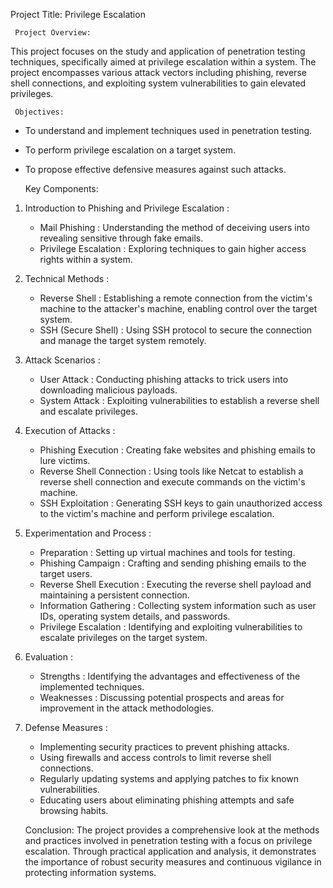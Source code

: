    Project Title: Privilege Escalation

     Project Overview:
This project focuses on the study and application of penetration testing techniques, specifically aimed at privilege escalation within a system. The project encompasses various attack vectors including phishing, reverse shell connections, and exploiting system vulnerabilities to gain elevated privileges.

     Objectives:
- To understand and implement techniques used in penetration testing.
- To perform privilege escalation on a target system.
- To propose effective defensive measures against such attacks.

     Key Components:

1.  Introduction to Phishing and Privilege Escalation :
     -  Mail Phishing : Understanding the method of deceiving users into revealing sensitive through fake emails.
     -  Privilege Escalation : Exploring techniques to gain higher access rights within a system.

2.  Technical Methods :
     -  Reverse Shell : Establishing a remote connection from the victim's machine to the attacker's machine, enabling control over the target system.
     -  SSH (Secure Shell) : Using SSH protocol to secure the connection and manage the target system remotely.

3.  Attack Scenarios :
     -  User Attack : Conducting phishing attacks to trick users into downloading malicious payloads.
     -  System Attack : Exploiting vulnerabilities to establish a reverse shell and escalate privileges.

4.  Execution of Attacks :
     -  Phishing Execution : Creating fake websites and phishing emails to lure victims.
     -  Reverse Shell Connection : Using tools like Netcat to establish a reverse shell connection and execute commands on the victim's machine.
     -  SSH Exploitation : Generating SSH keys to gain unauthorized access to the victim's machine and perform privilege escalation.

5.  Experimentation and Process :
     -  Preparation : Setting up virtual machines and tools for testing.
     -  Phishing Campaign : Crafting and sending phishing emails to the target users.
     -  Reverse Shell Execution : Executing the reverse shell payload and maintaining a persistent connection.
     -  Information Gathering : Collecting system information such as user IDs, operating system details, and passwords.
     -  Privilege Escalation : Identifying and exploiting vulnerabilities to escalate privileges on the target system.

6.  Evaluation :
     -  Strengths : Identifying the advantages and effectiveness of the implemented techniques.
     -  Weaknesses : Discussing potential prospects and areas for improvement in the attack methodologies.

7.  Defense Measures :
     - Implementing security practices to prevent phishing attacks.
     - Using firewalls and access controls to limit reverse shell connections.
     - Regularly updating systems and applying patches to fix known vulnerabilities.
     - Educating users about eliminating phishing attempts and safe browsing habits.

     Conclusion:
The project provides a comprehensive look at the methods and practices involved in penetration testing with a focus on privilege escalation. Through practical application and analysis, it demonstrates the importance of robust security measures and continuous vigilance in protecting information systems.
